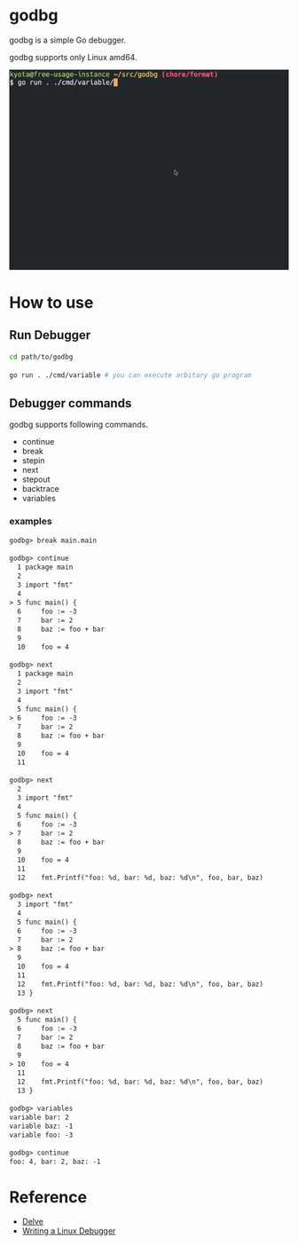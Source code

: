 # godbg
godbg is a simple Go debugger. 

godbg supports only Linux amd64.

![godbg](./sample/sample.gif)

# How to use

## Run Debugger

```bash
cd path/to/godbg

go run . ./cmd/variable # you can execute arbitary go program
```

## Debugger commands

godbg supports following commands.

- continue
- break
- stepin
- next
- stepout
- backtrace
- variables

### examples

```
godbg> break main.main

godbg> continue
  1 package main
  2
  3 import "fmt"
  4
> 5 func main() {
  6 	foo := -3
  7 	bar := 2
  8 	baz := foo + bar
  9
  10 	foo = 4

godbg> next
  1 package main
  2
  3 import "fmt"
  4
  5 func main() {
> 6 	foo := -3
  7 	bar := 2
  8 	baz := foo + bar
  9
  10 	foo = 4
  11

godbg> next
  2
  3 import "fmt"
  4
  5 func main() {
  6 	foo := -3
> 7 	bar := 2
  8 	baz := foo + bar
  9
  10 	foo = 4
  11
  12 	fmt.Printf("foo: %d, bar: %d, baz: %d\n", foo, bar, baz)

godbg> next
  3 import "fmt"
  4
  5 func main() {
  6 	foo := -3
  7 	bar := 2
> 8 	baz := foo + bar
  9
  10 	foo = 4
  11
  12 	fmt.Printf("foo: %d, bar: %d, baz: %d\n", foo, bar, baz)
  13 }

godbg> next
  5 func main() {
  6 	foo := -3
  7 	bar := 2
  8 	baz := foo + bar
  9
> 10 	foo = 4
  11
  12 	fmt.Printf("foo: %d, bar: %d, baz: %d\n", foo, bar, baz)
  13 }

godbg> variables
variable bar: 2
variable baz: -1
variable foo: -3

godbg> continue
foo: 4, bar: 2, baz: -1
```

# Reference
- [Delve](https://github.com/go-delve/delve)
- [Writing a Linux Debugger](https://blog.tartanllama.xyz/writing-a-linux-debugger-setup/)